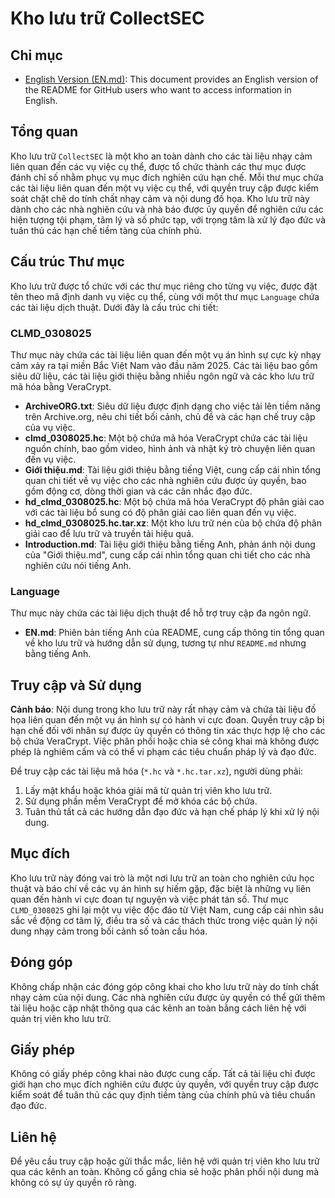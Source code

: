 # Kho lưu trữ CollectSEC

## Chỉ mục

- [English Version (EN.md)](Language/EN.md): This document provides an English version of the README for GitHub users who want to access information in English.

## Tổng quan

Kho lưu trữ `CollectSEC` là một kho an toàn dành cho các tài liệu nhạy cảm liên quan đến các vụ việc cụ thể, được tổ chức thành các thư mục được đánh chỉ số nhằm phục vụ mục đích nghiên cứu hạn chế. Mỗi thư mục chứa các tài liệu liên quan đến một vụ việc cụ thể, với quyền truy cập được kiểm soát chặt chẽ do tính chất nhạy cảm và nội dung đồ họa. Kho lưu trữ này dành cho các nhà nghiên cứu và nhà báo được ủy quyền để nghiên cứu các hiện tượng tội phạm, tâm lý và số phức tạp, với trọng tâm là xử lý đạo đức và tuân thủ các hạn chế tiềm tàng của chính phủ.

## Cấu trúc Thư mục

Kho lưu trữ được tổ chức với các thư mục riêng cho từng vụ việc, được đặt tên theo mã định danh vụ việc cụ thể, cùng với một thư mục `Language` chứa các tài liệu dịch thuật. Dưới đây là cấu trúc chi tiết:

### CLMD_0308025

Thư mục này chứa các tài liệu liên quan đến một vụ án hình sự cực kỳ nhạy cảm xảy ra tại miền Bắc Việt Nam vào đầu năm 2025. Các tài liệu bao gồm siêu dữ liệu, các tài liệu giới thiệu bằng nhiều ngôn ngữ và các kho lưu trữ mã hóa bằng VeraCrypt.

- **ArchiveORG.txt**: Siêu dữ liệu được định dạng cho việc tải lên tiềm năng trên Archive.org, nêu chi tiết bối cảnh, chủ đề và các hạn chế truy cập của vụ việc.
- **clmd_0308025.hc**: Một bộ chứa mã hóa VeraCrypt chứa các tài liệu nguồn chính, bao gồm video, hình ảnh và nhật ký trò chuyện liên quan đến vụ việc.
- **Giới thiệu.md**: Tài liệu giới thiệu bằng tiếng Việt, cung cấp cái nhìn tổng quan chi tiết về vụ việc cho các nhà nghiên cứu được ủy quyền, bao gồm động cơ, dòng thời gian và các cân nhắc đạo đức.
- **hd_clmd_0308025.hc**: Một bộ chứa mã hóa VeraCrypt độ phân giải cao với các tài liệu bổ sung có độ phân giải cao liên quan đến vụ việc.
- **hd_clmd_0308025.hc.tar.xz**: Một kho lưu trữ nén của bộ chứa độ phân giải cao để lưu trữ và truyền tải hiệu quả.
- **Introduction.md**: Tài liệu giới thiệu bằng tiếng Anh, phản ánh nội dung của "Giới thiệu.md", cung cấp cái nhìn tổng quan chi tiết cho các nhà nghiên cứu nói tiếng Anh.

### Language

Thư mục này chứa các tài liệu dịch thuật để hỗ trợ truy cập đa ngôn ngữ.

- **EN.md**: Phiên bản tiếng Anh của README, cung cấp thông tin tổng quan về kho lưu trữ và hướng dẫn sử dụng, tương tự như `README.md` nhưng bằng tiếng Anh.

## Truy cập và Sử dụng

**Cảnh báo**: Nội dung trong kho lưu trữ này rất nhạy cảm và chứa tài liệu đồ họa liên quan đến một vụ án hình sự có hành vi cực đoan. Quyền truy cập bị hạn chế đối với nhân sự được ủy quyền có thông tin xác thực hợp lệ cho các bộ chứa VeraCrypt. Việc phân phối hoặc chia sẻ công khai mà không được phép là nghiêm cấm và có thể vi phạm các tiêu chuẩn pháp lý và đạo đức.

Để truy cập các tài liệu mã hóa (`*.hc` và `*.hc.tar.xz`), người dùng phải:
1. Lấy mật khẩu hoặc khóa giải mã từ quản trị viên kho lưu trữ.
2. Sử dụng phần mềm VeraCrypt để mở khóa các bộ chứa.
3. Tuân thủ tất cả các hướng dẫn đạo đức và hạn chế pháp lý khi xử lý nội dung.

## Mục đích

Kho lưu trữ này đóng vai trò là một nơi lưu trữ an toàn cho nghiên cứu học thuật và báo chí về các vụ án hình sự hiếm gặp, đặc biệt là những vụ liên quan đến hành vi cực đoan tự nguyện và việc phát tán số. Thư mục `CLMD_0308025` ghi lại một vụ việc độc đáo từ Việt Nam, cung cấp cái nhìn sâu sắc về động cơ tâm lý, điều tra số và các thách thức trong việc quản lý nội dung nhạy cảm trong bối cảnh số toàn cầu hóa.

## Đóng góp

Không chấp nhận các đóng góp công khai cho kho lưu trữ này do tính chất nhạy cảm của nội dung. Các nhà nghiên cứu được ủy quyền có thể gửi thêm tài liệu hoặc cập nhật thông qua các kênh an toàn bằng cách liên hệ với quản trị viên kho lưu trữ.

## Giấy phép

Không có giấy phép công khai nào được cung cấp. Tất cả tài liệu chỉ được giới hạn cho mục đích nghiên cứu được ủy quyền, với quyền truy cập được kiểm soát để tuân thủ các quy định tiềm tàng của chính phủ và tiêu chuẩn đạo đức.

## Liên hệ

Để yêu cầu truy cập hoặc gửi thắc mắc, liên hệ với quản trị viên kho lưu trữ qua các kênh an toàn. Không cố gắng chia sẻ hoặc phân phối nội dung mà không có sự ủy quyền rõ ràng.
